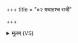 +++
title = "०२ यथाहश्च रात्री"

+++
<details><summary>मूलम् (VS)</summary>

यथाह॑श्च॒ रात्री॑ च॒ न बि॑भी॒तो न रिष्य॑तः। ए॒वा मे॑ प्राण॒ मा बि॑भेः ॥
</details>